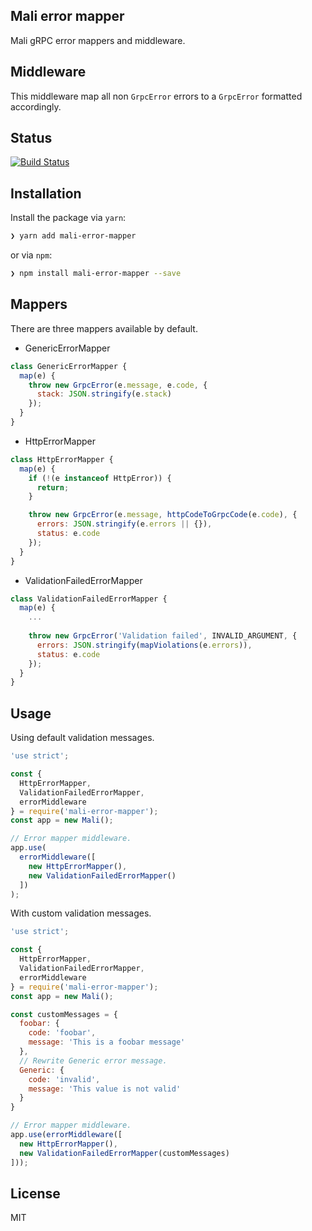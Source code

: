 ## Mali error mapper

Mali gRPC error mappers and middleware.

## Middleware

This middleware map all non `GrpcError` errors to a `GrpcError` formatted accordingly.

## Status

[![Build Status](https://travis-ci.com/uphold/mali-error-mapper.svg?branch=master)](https://travis-ci.com/uphold/mali-error-mapper)

## Installation

Install the package via `yarn`:

```sh
❯ yarn add mali-error-mapper
```

or via `npm`:

```sh
❯ npm install mali-error-mapper --save
```

## Mappers

There are three mappers available by default.

- GenericErrorMapper
```javascript
class GenericErrorMapper {
  map(e) {
    throw new GrpcError(e.message, e.code, {
      stack: JSON.stringify(e.stack)
    });
  }
}
```

- HttpErrorMapper
```javascript
class HttpErrorMapper {
  map(e) {
    if (!(e instanceof HttpError)) {
      return;
    }

    throw new GrpcError(e.message, httpCodeToGrpcCode(e.code), {
      errors: JSON.stringify(e.errors || {}),
      status: e.code
    });
  }
}
```

- ValidationFailedErrorMapper
```javascript
class ValidationFailedErrorMapper {
  map(e) {
    ...
    
    throw new GrpcError('Validation failed', INVALID_ARGUMENT, {
      errors: JSON.stringify(mapViolations(e.errors)),
      status: e.code
    });
  }
}
```

## Usage

Using default validation messages.
```javascript
'use strict';

const { 
  HttpErrorMapper,
  ValidationFailedErrorMapper,
  errorMiddleware
} = require('mali-error-mapper');
const app = new Mali();

// Error mapper middleware.
app.use(
  errorMiddleware([
    new HttpErrorMapper(),
    new ValidationFailedErrorMapper()
  ])
);
```

With custom validation messages.
```javascript
'use strict';

const { 
  HttpErrorMapper,
  ValidationFailedErrorMapper,
  errorMiddleware
} = require('mali-error-mapper');
const app = new Mali();

const customMessages = {
  foobar: {
    code: 'foobar',
    message: 'This is a foobar message'
  },
  // Rewrite Generic error message.
  Generic: {
    code: 'invalid',
    message: 'This value is not valid'
  }
}

// Error mapper middleware.
app.use(errorMiddleware([
  new HttpErrorMapper(),
  new ValidationFailedErrorMapper(customMessages)
]));
```

## License

MIT
